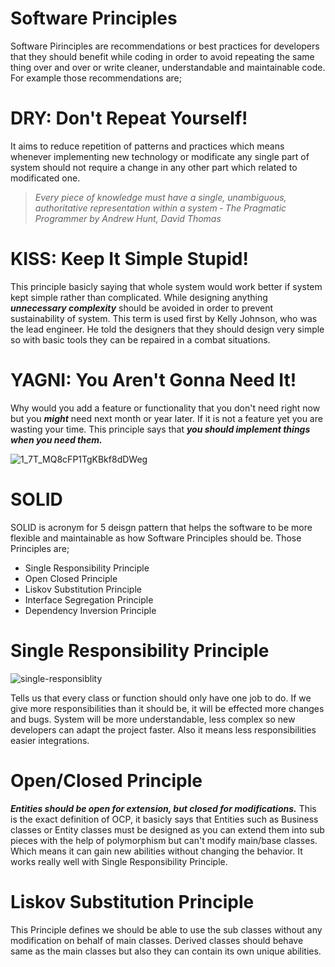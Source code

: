 # Software Principles

Software Pirinciples are recommendations or best practices for developers that they should benefit while coding in order to avoid repeating the same thing over and over or write cleaner, understandable and maintainable code. 
For example those recommendations are; 

# DRY: Don't Repeat Yourself!
It aims to reduce repetition of patterns and practices which means  whenever implementing new technology or modificate any single part of system should not require a change in any other part which related to modificated one.
>_Every piece of knowledge must have a single, unambiguous, authoritative representation within a system ‐ The Pragmatic Programmer by Andrew Hunt, David Thomas_

# KISS: Keep It Simple Stupid!
This principle basicly saying that whole system would work better if system kept simple rather than complicated. While designing anything ***unnecessary complexity*** should be avoided in order to prevent sustainability of system. This term is used first by Kelly Johnson, who was the lead engineer. He told the designers that they should design very simple so with basic tools they can be repaired in a combat situations.

# YAGNI: You Aren't Gonna Need It!
Why would you add a feature or functionality that you don't need right now but you ***might*** need next month or year later. If it is not a feature yet you are wasting your time. This principle says that ***you should implement things when you need them.***

![1_7T_MQ8cFP1TgKBkf8dDWeg](https://user-images.githubusercontent.com/77506856/165793671-fc5dec4a-7757-4e5d-8258-6f5ca41d7aa6.jpeg)

# SOLID

SOLID is acronym for 5 deisgn pattern that helps the software to be more flexible and maintainable as how Software Principles should be.
Those Principles are;
- Single Responsibility Principle
- Open Closed Principle
- Liskov Substitution Principle
- Interface Segregation Principle
- Dependency Inversion Principle 

# Single Responsibility Principle

![single-responsiblity](https://user-images.githubusercontent.com/77506856/165939664-2cbcca58-8a05-4fd0-955d-dc6a27a8a0be.jpg)

Tells us that every class or function should only have one job to do. If we give more responsibilities than it should be, it will be effected more changes and bugs. System will be more understandable, less complex so new developers can adapt the project faster. Also it means less responsibilities easier integrations.

# Open/Closed Principle 

***Entities should be open for extension, but closed for modifications.*** This is the exact definition of OCP, it basicly says that Entities such as Business classes or Entity classes must be designed as you can extend them into sub pieces with the help of polymorphism but can't modify main/base classes. Which means it can gain new abilities without changing the behavior. It works really well with Single Responsibility Principle.

# Liskov Substitution Principle

This Principle defines we should be able to use the sub classes without any modification on behalf of main classes.
Derived classes should behave same as the main classes but also they can contain its own unique abilities.






 

